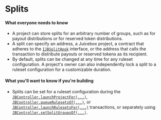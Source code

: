 # Splits

#### What everyone needs to know

* A project can store splits for an arbitrary number of groups, such as for payout distributions or for reserved token distributions.
* A split can specify an address, a Juicebox project, a contract that adheres to the [`IJBSplitHook`](/docs/v4/api/core/interfaces/IJBSplitHook.sol/interface.IJBSplitHook.md) interface, or the address that calls the transaction to distribute payouts or reserved tokens as its recipient.
* By default, splits can be changed at any time for any ruleset configuration. A project's owner can also independently lock a split to a ruleset configuration for a customizable duration.

#### What you'll want to know if you're building

* Splits can be set for a ruleset configuration during the [`JBController.launchProjectFor(...)`](/docs/v4/api/core/JBController.sol/contract.JBController.md#launchprojectfor), [`JBController.queueRulesetsOf(...)`](/docs/v4/api/core/JBController.sol/contract.JBController.md#queuerulesetsof), or [`JBController.launchRulesetsFor(...)`](/docs/v4/api/core/JBController.sol/contract.JBController.md#launchrulesetsfor) transactions, or separately using [`JBController.setSplitGroupsOf(...)`](/docs/v4/api/core/JBController.sol/contract.JBController.md#setsplitgroupsof).


